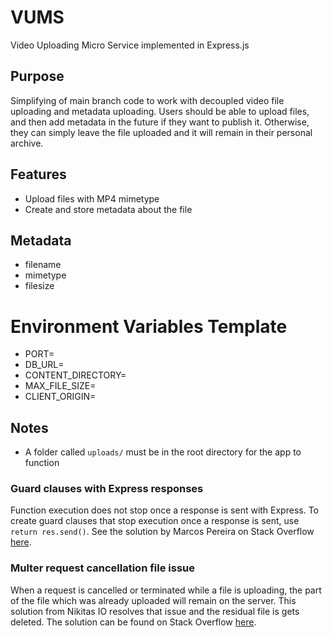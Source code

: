 # VUMS
Video Uploading Micro Service implemented in Express.js

## Purpose
Simplifying of main branch code to work with decoupled video file uploading and metadata uploading.
Users should be able to upload files, and then add metadata in the future if they want to publish it.
Otherwise, they can simply leave the file uploaded and it will remain in their personal archive.

## Features
- Upload files with MP4 mimetype
- Create and store metadata about the file

## Metadata
- filename
- mimetype
- filesize

# Environment Variables Template
- PORT=
- DB_URL=
- CONTENT_DIRECTORY=
- MAX_FILE_SIZE=
- CLIENT_ORIGIN=

## Notes
- A folder called `uploads/` must be in the root directory for the app to function 

### Guard clauses with Express responses
Function execution does not stop once a response is sent with Express.
To create guard clauses that stop execution once a response is sent, use `return res.send()`.
See the solution by Marcos Pereira on Stack Overflow [here](https://stackoverflow.com/a/25038317).


### Multer request cancellation file issue
When a request is cancelled or terminated while a file is uploading, the part of the file which was already uploaded will remain on the server.
This solution from Nikitas IO resolves that issue and the residual file is gets deleted.
The solution can be found on Stack Overflow [here](https://stackoverflow.com/a/64849651).
